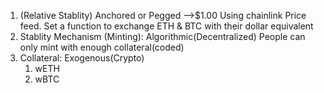 1. (Relative Stablity) Anchored or Pegged -->$1.00
   Using chainlink Price feed.
   Set a function to exchange ETH & BTC with their dollar equivalent
2. Stablity Mechanism (Minting): Algorithmic(Decentralized)
   People can only mint with enough collateral(coded)
3. Collateral: Exogenous(Crypto)
   1. wETH
   2. wBTC
